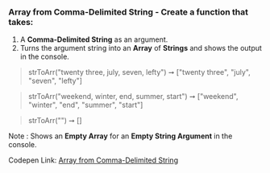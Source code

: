 ### Array from Comma-Delimited String - Create a function that takes: 

1. A **Comma-Delimited String** as an argument. 
1. Turns the argument string into an **Array** of **Strings** and shows the output in the console.

> strToArr("twenty three, july, seven, lefty") ➞ ["twenty three", "july", "seven", "lefty"] 

> strToArr("weekend, winter, end, summer, start") ➞ ["weekend", "winter", "end", "summer", "start"]

> strToArr("") ➞ []

Note : Shows an **Empty Array** for an **Empty String Argument** in the console.

Codepen Link: [Array from Comma-Delimited String](https://codepen.io/javascriptstudent/pen/dyYzyaY?editors=0012)